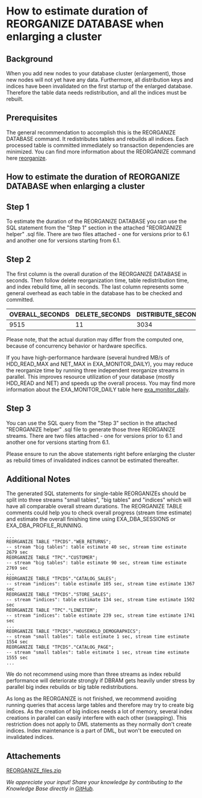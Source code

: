 # How to estimate duration of REORGANIZE DATABASE when enlarging a cluster 
## Background

When you add new nodes to your database cluster (enlargement), those new nodes will not yet have any data. Furthermore, all distribution keys and indices have been invalidated on the first startup of the enlarged database. Therefore the table data needs redistribution, and all the indices must be rebuilt.

## Prerequisites

The general recommendation to accomplish this is the REORGANIZE DATABASE command. It redistributes tables and rebuilds all indices. Each processed table is committed immediately so transaction dependencies are minimized. You can find more information about the REORGANIZE command here [reorganize](https://docs.exasol.com/sql/reorganize.htm).

## How to estimate the duration of REORGANIZE DATABASE when enlarging a cluster

## Step 1

To estimate the duration of the REORGANIZE DATABASE you can use the SQL statement from the "Step 1" section in the attached "REORGANIZE helper" .sql file. There are two files attached - one for versions prior to 6.1 and another one for versions starting from 6.1.

## Step 2

The first column is the overall duration of the REORGANIZE DATABASE in seconds. Then follow delete reorganization time, table redistribution time, and index rebuild time, all in seconds. The last column represents some general overhead as each table in the database has to be checked and committed.



| OVERALL_SECONDS | DELETE_SECONDS | DISTRIBUTE_SECONDS | INDEX_REBUILD_SECONDS | TABLE_SECONDS |
| --- | --- | --- | --- | --- |
| 9515 | 11 | 3034 | 1000 | 5470 |

Please note, that the actual duration may differ from the computed one, because of concurrency behavior or hardware specifics.

If you have high-performance hardware (several hundred MB/s of HDD_READ_MAX and NET_MAX in EXA_MONITOR_DAILY), you may reduce the reorganize time by running three independent reorganize streams in parallel. This improves resource utilization of your database (mostly HDD_READ and NET) and speeds up the overall process. You may find more information about the EXA_MONITOR_DAILY table here [exa_monitor_daily](https://docs.exasol.com/sql_references/system_tables/statistical/exa_monitor_daily.htm).

## Step 3

You can use the SQL query from the "Step 3" section in the attached "REORGANIZE helper" .sql file to generate those three REORGANIZE streams. There are two files attached - one for versions prior to 6.1 and another one for versions starting from 6.1.

Please ensure to run the above statements right before enlarging the cluster as rebuild times of invalidated indices cannot be estimated thereafter.

## Additional Notes

The generated SQL statements for single-table REORGANIZEs should be split into three streams "small tables", "big tables" and "indices" which will have all comparable overall stream durations. The REORGANIZE TABLE comments could help you to check overall progress (stream time estimate) and estimate the overall finishing time using EXA_DBA_SESSIONS or EXA_DBA_PROFILE_RUNNING.


```
...
REORGANIZE TABLE "TPCDS"."WEB_RETURNS";                                                        -- stream "big tables": table estimate 40 sec, stream time estimate 2679 sec                 
REORGANIZE TABLE "TPC"."CUSTOMER";                                                             -- stream "big tables": table estimate 90 sec, stream time estimate 2769 sec                 
...
REORGANIZE TABLE "TPCDS"."CATALOG_SALES";                                                      -- stream "indices": table estimate 105 sec, stream time estimate 1367 sec                  
REORGANIZE TABLE "TPCDS"."STORE_SALES";                                                        -- stream "indices": table estimate 134 sec, stream time estimate 1502 sec                  
REORGANIZE TABLE "TPC"."LINEITEM";                                                             -- stream "indices": table estimate 239 sec, stream time estimate 1741 sec                  
...
REORGANIZE TABLE "TPCDS"."HOUSEHOLD_DEMOGRAPHICS";                                             -- stream "small tables": table estimate 1 sec, stream time estimate 1554 sec               
REORGANIZE TABLE "TPCDS"."CATALOG_PAGE";                                                       -- stream "small tables": table estimate 1 sec, stream time estimate 1555 sec               
...

```
We do not recommend using more than three streams as index rebuild performance will deteriorate strongly if DBRAM gets heavily under stress by parallel big index rebuilds or big table redistributions.

As long as the REORGANIZE is not finished, we recommend avoiding running queries that access large tables and therefore may try to create big indices. As the creation of big indices needs a lot of memory, several index creations in parallel can easily interfere with each other (swapping). This restriction does not apply to DML statements as they normally don't create indices. Index maintenance is a part of DML, but won't be executed on invalidated indices.

## Attachements
[REORGANIZE_files.zip](https://github.com/exasol/Public-Knowledgebase/files/9849888/REORGANIZE_files.zip)

*We appreciate your input! Share your knowledge by contributing to the Knowledge Base directly in [GitHub](https://github.com/exasol/public-knowledgebase).* 